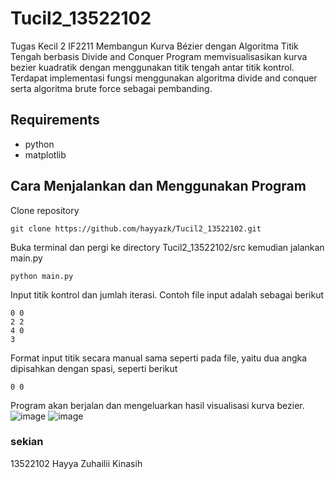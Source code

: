 # Tucil2_13522102
Tugas Kecil 2 IF2211 Membangun Kurva Bézier dengan Algoritma Titik Tengah berbasis Divide and Conquer
Program memvisualisasikan kurva bezier kuadratik dengan menggunakan titik tengah antar titik kontrol. Terdapat implementasi fungsi menggunakan algoritma divide and conquer serta algoritma brute force sebagai pembanding.

## Requirements
- python
- matplotlib

## Cara Menjalankan dan Menggunakan Program
Clone repository
```shell
git clone https://github.com/hayyazk/Tucil2_13522102.git
```

Buka terminal dan pergi ke directory Tucil2_13522102/src kemudian jalankan main.py
```shell
python main.py
```

Input titik kontrol dan jumlah iterasi.
Contoh file input adalah sebagai berikut
```shell
0 0
2 2
4 0
3
```
Format input titik secara manual sama seperti pada file, yaitu dua angka dipisahkan dengan spasi, seperti berikut
```shell
0 0
```

Program akan berjalan dan mengeluarkan hasil visualisasi kurva bezier.
![image](https://github.com/hayyazk/Tucil2_13522102/assets/130911777/38decc10-8398-422d-bad6-c2c0112ab991)
![image](https://github.com/hayyazk/Tucil2_13522102/assets/130911777/00e30c62-cd82-4afb-81ee-4fb0ca8d9601)

### sekian
13522102 Hayya Zuhailii Kinasih

